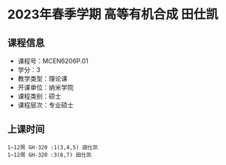 # 2023年春季学期 高等有机合成 田仕凯






## 课程信息

- 课程号：MCEN6206P.01
- 学分：3
- 教学类型：理论课
- 开课单位：纳米学院
- 课程类别：硕士
- 课程层次：专业硕士

## 上课时间

```
1~12周 GH-320 :1(3,4,5) 田仕凯
1~12周 GH-320 :3(6,7) 田仕凯
```

